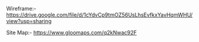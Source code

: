 Wireframe:- https://drive.google.com/file/d/1cYdvCp9tmOZ56UsLhsEvfkxYavHqmWHU/view?usp=sharing

Site Map:- https://www.gloomaps.com/q2kNwac92F
